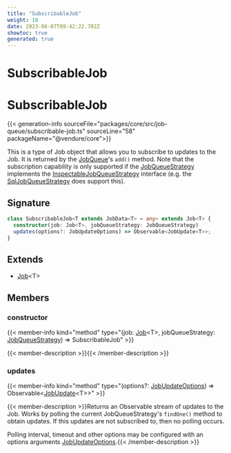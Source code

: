 ```yaml
---
title: "SubscribableJob"
weight: 10
date: 2023-06-07T09:42:22.702Z
showtoc: true
generated: true
---
```

<!-- This file was generated from the Vendure source. Do not modify. Instead, re-run the "docs:build" script -->

# SubscribableJob
<div class="symbol">


# SubscribableJob

{{< generation-info sourceFile="packages/core/src/job-queue/subscribable-job.ts" sourceLine="58" packageName="@vendure/core">}}

This is a type of Job object that allows you to subscribe to updates to the Job. It is returned
by the <a href='/typescript-api/job-queue/#jobqueue'>JobQueue</a>'s `add()` method. Note that the subscription capability is only supported
if the <a href='/typescript-api/job-queue/job-queue-strategy#jobqueuestrategy'>JobQueueStrategy</a> implements the <a href='/typescript-api/job-queue/inspectable-job-queue-strategy#inspectablejobqueuestrategy'>InspectableJobQueueStrategy</a> interface (e.g.
the <a href='/typescript-api/job-queue/sql-job-queue-strategy#sqljobqueuestrategy'>SqlJobQueueStrategy</a> does support this).

## Signature

```TypeScript
class SubscribableJob<T extends JobData<T> = any> extends Job<T> {
  constructor(job: Job<T>, jobQueueStrategy: JobQueueStrategy)
  updates(options?: JobUpdateOptions) => Observable<JobUpdate<T>>;
}
```
## Extends

 * <a href='/typescript-api/job-queue/job#job'>Job</a>&#60;T&#62;


## Members

### constructor

{{< member-info kind="method" type="(job: <a href='/typescript-api/job-queue/job#job'>Job</a>&#60;T&#62;, jobQueueStrategy: <a href='/typescript-api/job-queue/job-queue-strategy#jobqueuestrategy'>JobQueueStrategy</a>) => SubscribableJob"  >}}

{{< member-description >}}{{< /member-description >}}

### updates

{{< member-info kind="method" type="(options?: <a href='/typescript-api/job-queue/types#jobupdateoptions'>JobUpdateOptions</a>) => Observable&#60;<a href='/typescript-api/job-queue/types#jobupdate'>JobUpdate</a>&#60;T&#62;&#62;"  >}}

{{< member-description >}}Returns an Observable stream of updates to the Job. Works by polling the current JobQueueStrategy's `findOne()` method
to obtain updates. If this updates are not subscribed to, then no polling occurs.

Polling interval, timeout and other options may be configured with an options arguments <a href='/typescript-api/job-queue/types#jobupdateoptions'>JobUpdateOptions</a>.{{< /member-description >}}


</div>
